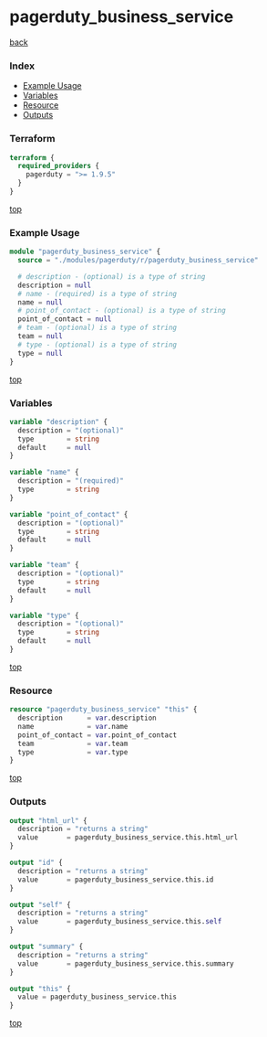 # pagerduty_business_service

[back](../pagerduty.md)

### Index

- [Example Usage](#example-usage)
- [Variables](#variables)
- [Resource](#resource)
- [Outputs](#outputs)

### Terraform

```terraform
terraform {
  required_providers {
    pagerduty = ">= 1.9.5"
  }
}
```

[top](#index)

### Example Usage

```terraform
module "pagerduty_business_service" {
  source = "./modules/pagerduty/r/pagerduty_business_service"

  # description - (optional) is a type of string
  description = null
  # name - (required) is a type of string
  name = null
  # point_of_contact - (optional) is a type of string
  point_of_contact = null
  # team - (optional) is a type of string
  team = null
  # type - (optional) is a type of string
  type = null
}
```

[top](#index)

### Variables

```terraform
variable "description" {
  description = "(optional)"
  type        = string
  default     = null
}

variable "name" {
  description = "(required)"
  type        = string
}

variable "point_of_contact" {
  description = "(optional)"
  type        = string
  default     = null
}

variable "team" {
  description = "(optional)"
  type        = string
  default     = null
}

variable "type" {
  description = "(optional)"
  type        = string
  default     = null
}
```

[top](#index)

### Resource

```terraform
resource "pagerduty_business_service" "this" {
  description      = var.description
  name             = var.name
  point_of_contact = var.point_of_contact
  team             = var.team
  type             = var.type
}
```

[top](#index)

### Outputs

```terraform
output "html_url" {
  description = "returns a string"
  value       = pagerduty_business_service.this.html_url
}

output "id" {
  description = "returns a string"
  value       = pagerduty_business_service.this.id
}

output "self" {
  description = "returns a string"
  value       = pagerduty_business_service.this.self
}

output "summary" {
  description = "returns a string"
  value       = pagerduty_business_service.this.summary
}

output "this" {
  value = pagerduty_business_service.this
}
```

[top](#index)
